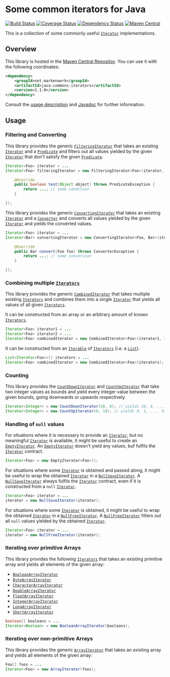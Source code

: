 # Some common iterators for Java

[![Build Status](https://travis-ci.org/markenwerk/java-commons-iterators.svg?branch=master)](https://travis-ci.org/markenwerk/java-commons-iterators)
[![Coverage Status](https://coveralls.io/repos/markenwerk/java-commons-iterators/badge.svg?branch=master&service=github)](https://coveralls.io/github/markenwerk/java-commons-iterators?branch=master)
[![Dependency Status](https://www.versioneye.com/user/projects/56323f1636d0ab0016001bc4/badge.svg)](https://www.versioneye.com/user/projects/56323f1636d0ab0016001bc4)
[![Maven Central](https://maven-badges.herokuapp.com/maven-central/net.markenwerk/commons-iterators/badge.svg)](https://maven-badges.herokuapp.com/maven-central/net.markenwerk/commons-iterators)

This is a collection of some commonly useful [`Iterator`][Iterator] implementations.

## Overview

This library is hosted in the [Maven Central Repositoy](http://search.maven.org/#artifactdetails|net.markenwerk|java-commons-iterators|1.1.0|jar). You can use it with the following coordinates:

```xml
<dependency>
	<groupId>net.markenwerk</groupId>
	<artifactId>java-commons-iterators</artifactId>
	<version>1.1.0</version>
</dependency>
```

Consult the [usage description](#usage) and [Javadoc](http://markenwerk.github.io/java-commons-iterators/javadoc/1.1.0/index.html) for further information.

## Usage

### Filtering and Converting

This library provides the generic [`FilteringIterator`][FilteringIterator] that takes an existing [`Iterator`][Iterator] and a [`Predicate`][Predicate] and filters out all values yielded by the given [`Iterator`][Iterator] that don't satisfy the given [`Predicate`][Predicate].

```java
Iterator<Foo> iterator = ...
Iterator<Foo> filteringIterator = new FilteringIterator<Foo>(iterator, new Predicate<Foo>(){

	@Override
	public boolean test(Object object) throws PredicateException {
		return ...; // some condition
	}

});
```

This library provides the generic [`ConvertingIterator`][ConvertingIterator] that takes an existing [`Iterator`][Iterator] and a [`Converter`][Converter] and converts all values yielded by the given [`Iterator`][Iterator] and yields the converted values. 

```java
Iterator<Foo> iterator = ...
Iterator<Bar> convertingIterator = new ConvertingIterator<Foo, Bar>(iterator, new Converter<Foo, Bar>(){

	@Override
	public Bar convert(Foo foo) throws ConverterException {
		return ...; // some conversion
	}

});
```

### Combining multiple [`Iterators`][Iterator]

This library provides the generic [`CombinedIterator`][CombinedIterator] that takes multiple existing [`Iterators`][Iterator] and combines them into a single [`Iterator`][Iterator] that yields all values of all given [`Iterators`][Iterator].

It can be constructed from an array or an arbitrary amount of known [`Iterators`][Iterator].

```java
Iterator<Foo> iterator1 = ...
Iterator<Foo> iterator2 = ...
Iterator<Foo> combinedIterator = new CombinedIterator<Foo>(iterator1, iterator2);
```

It can be constructed from an [`Iterable`][Iterable] of [`Iterators`][Iterator] (i.e. a [`List`][List]).

```java
List<Iterator<Foo>>[] iterators = ...
Iterator<Foo> combinedIterator = new CombinedIterator<Foo>(iterators);
```

### Counting

This library provides the [`CountDownIterator`][CountDownIterator] and [`CountUpIterator`][CountUpIterator] that take two integer values as bounds and yield every integer value between the given bounds, going downwards or upwards respectively.

```java
Iterator<Integer> = new CountDownIterator(10, 0); // yields 10, 9, ..., 1, 0
Iterator<Integer> = new CountUpIterator(0, 10); // yields 0, 1, ..., 9, 10
```

### Handling of `null` values

For situations where it is necessary to provide an [`Iterator`][Iterator], but no meaningful [`Iterator`][Iterator] is available, it might be useful to create an [`EmptyIterator`][EmptyIterator]. An [`EmptyIterator`][EmptyIterator] doesn't yield any values, buf fulfils the [`Iterator`][Iterator] contract.

```java
Iterator<Foo> = new EmptyIterator<Foo>();
```

For situations where some [`Iterator`][Iterator] is obtained and passed along, it might be useful to wrap the obtained [`Iterator`][Iterator] in a [`NullSaveIterator`][NullSaveIterator]. A [`NullSaveIterator`][NullSaveIterator] always fulfils the [`Iterator`][Iterator] contract, even if it is constructed from a `null` [`Iterator`][Iterator].

```java
Iterator<Foo> iterator = ...
iterator = new NullSaveIterator(iterator);
```

For situations where some [`Iterator`][Iterator] is obtained, it might be useful to wrap the obtained [`Iterator`][Iterator] in a [`NullFreeIterator`][NullFreeIterator]. A [`NullFreeIterator`][NullFreeIterator] filters out all `null` values yielded by the obtained [`Iterator`][Iterator].

```java
Iterator<Foo> iterator = ...
iterator = new NullFreeIterator(iterator);
```

### Iterating over primitive Arrays

This library provides the following [`Iterators`][Iterator] that takes an existing primitive array and yields all elements of the given array:

- [`BooleanArrayIterator`][BooleanArrayIterator]
- [`ByteArrayIterator`][ByteArrayIterator]
- [`CharacterArrayIterator`][CharacterArrayIterator]
- [`DoubleArrayIterator`][DoubleArrayIterator]
- [`FloatArrayIterator`][FloatArrayIterator]
- [`IntegerArrayIterator`][IntegerArrayIterator]
- [`LongArrayIterator`][LongArrayIterator]
- [`ShortArrayIterator`][ShortArrayIterator]

```java
boolean[] booleans = ...
Iterator<Boolean> = new BooleanArrayIterator(booleans);
```

### Iterating over non-primitive Arrays

This library provides the generic [`ArrayIterator`][ArrayIterator] that takes an existing array and yields all elements of the given array:

```java
Foo[] foos = ...
Iterator<Foo> = new ArrayIterator(foos);
```


[ArrayIterator]: http://markenwerk.github.io/java-commons-iterators/javadoc/1.1.0/index.html?net/markenwerk/commons/iterators/ArrayIterator.html
[BooleanArrayIterator]: http://markenwerk.github.io/java-commons-iterators/javadoc/1.1.0/index.html?net/markenwerk/commons/iterators/BooleanArrayIterator.html
[ByteArrayIterator]: http://markenwerk.github.io/java-commons-iterators/javadoc/1.1.0/index.html?net/markenwerk/commons/iterators/ByteArrayIterator.html
[CharacterArrayIterator]: http://markenwerk.github.io/java-commons-iterators/javadoc/1.1.0/index.html?net/markenwerk/commons/iterators/CharacterArrayIterator.html
[CombinedIterator]: http://markenwerk.github.io/java-commons-iterators/javadoc/1.1.0/index.html?net/markenwerk/commons/iterators/CombinedIterator.html
[ConvertingIterator]: http://markenwerk.github.io/java-commons-iterators/javadoc/1.1.0/index.html?net/markenwerk/commons/iterators/ConvertingIterator.html
[CountDownIterator]: http://markenwerk.github.io/java-commons-iterators/javadoc/1.1.0/index.html?net/markenwerk/commons/iterators/CountDownIterator.html
[CountUpIterator]: http://markenwerk.github.io/java-commons-iterators/javadoc/1.1.0/index.html?net/markenwerk/commons/iterators/CountUpIterator.html
[DoubleArrayIterator]: http://markenwerk.github.io/java-commons-iterators/javadoc/1.1.0/index.html?net/markenwerk/commons/iterators/DoubleArrayIterator.html
[EmptyIterator]: http://markenwerk.github.io/java-commons-iterators/javadoc/1.1.0/index.html?net/markenwerk/commons/iterators/EmptyIterator.html
[FilteringIterator]: http://markenwerk.github.io/java-commons-iterators/javadoc/1.1.0/index.html?net/markenwerk/commons/iterators/FilteringIterator.html
[FloatArrayIterator]: http://markenwerk.github.io/java-commons-iterators/javadoc/1.1.0/index.html?net/markenwerk/commons/iterators/FloatArrayIterator.html
[IntegerArrayIterator]: http://markenwerk.github.io/java-commons-iterators/javadoc/1.1.0/index.html?net/markenwerk/commons/iterators/IntegerArrayIterator.html
[LongArrayIterator]: http://markenwerk.github.io/java-commons-iterators/javadoc/1.1.0/index.html?net/markenwerk/commons/iterators/LongArrayIterator.html
[NullFreeIterator]: http://markenwerk.github.io/java-commons-iterators/javadoc/1.1.0/index.html?net/markenwerk/commons/iterators/NullFreeIterator.html
[NullSaveIterator]: http://markenwerk.github.io/java-commons-iterators/javadoc/1.1.0/index.html?net/markenwerk/commons/iterators/NullSaveIterator.html
[ShortArrayIterator]: http://markenwerk.github.io/java-commons-iterators/javadoc/1.1.0/index.html?net/markenwerk/commons/iterators/ShortArrayIterator.html

[Converter]: http://markenwerk.github.io/java-commons-interfaces/javadoc/1.1.0/index.html?net/markenwerk/commons/interfaces/Converter.html
[Predicate]: http://markenwerk.github.io/java-commons-interfaces/javadoc/1.1.0/index.html?net/markenwerk/commons/interfaces/Predicate.html

[Iterable]: http://docs.oracle.com/javase/6/docs/api/index.html?java/lang/Iterable.html
[Iterator]: http://docs.oracle.com/javase/6/docs/api/index.html?java/util/Iterator.html
[List]: http://docs.oracle.com/javase/6/docs/api/index.html?java/util/List.html
